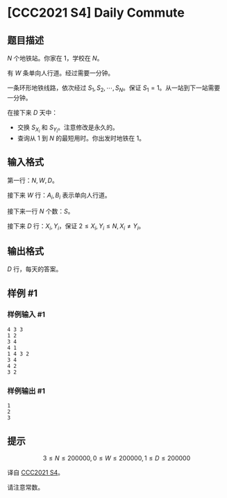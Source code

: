 # [CCC2021 S4] Daily Commute

## 题目描述

$N$ 个地铁站。你家在 $1$，学校在 $N$。

有 $W$ 条单向人行道。经过需要一分钟。

一条环形地铁线路，依次经过 $S_1,S_2,\cdots,S_N$。保证 $S_1=1$。从一站到下一站需要一分钟。

在接下来 $D$ 天中：

- 交换 $S_{X_i}$ 和 $S_{Y_i}$。注意修改是永久的。
- 查询从 $1$ 到 $N$ 的最短用时。你出发时地铁在 $1$。

## 输入格式

第一行：$N,W,D$。

接下来 $W$ 行：$A_i,B_i$ 表示单向人行道。

接下来一行 $N$ 个数：$S$。

接下来 $D$ 行：$X_i,Y_i$，保证 $2\leq X_i,Y_i\leq N,X_i\neq Y_i$。

## 输出格式

$D$ 行，每天的答案。

## 样例 #1

### 样例输入 #1
```
4 3 3
1 2
3 4
4 1
1 4 3 2
3 4
4 2
3 2
```

### 样例输出 #1

```
1
2
3
```

## 提示

$$3\leq N\leq 200000,0\leq W\leq 200000,1\leq D\leq 200000$$

译自 [CCC2021 S4](https://cemc.math.uwaterloo.ca/contests/computing/past_ccc_contests/2021/ccc/seniorEF.pdf)。

请注意常数。
